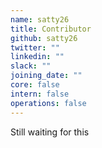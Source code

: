 ```yaml
---
name: satty26
title: Contributor
github: satty26
twitter: ""
linkedin: ""
slack: ""
joining_date: ""
core: false
intern: false
operations: false
---
```


Still waiting for this
